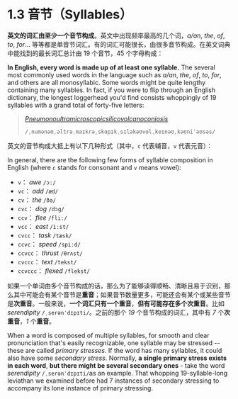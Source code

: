 # 1.3 音节（Syllables）

**英文的词汇由至少一个音节构成**。英文中出现频率最高的几个词，*a/an*, *the*, *of*, *to*, *for*... 等等都是单音节词汇。有的词汇可能很长，由很多音节构成。在英文词典中能找到的最长词汇总计由 19 个音节，45 个字母构成：

**In English, every word is made up of at least one syllable.** The several most commonly used words in the language such as *a/an*, *the*, *of*, *to*, *for*, and others are all monosyllabic. Some words might be quite lengthy containing many syllables. In fact, if you were to flip through an English dictionary, the longest loggerhead you'd find consists whoppingly of 19 syllables with a grand total of forty-five letters:

> *[Pneumonoultramicroscopicsilicovolcanoconiosis](https://en.wikipedia.org/wiki/Pneumonoultramicroscopicsilicovolcanoconiosis)* <span class="speak-word-inline" data-audio-us="/audios/En-us-pneumonoultramicroscopicsilicovolcanoconiosis.ogg.mp3"></span>
>
> `/ˌnumənəʊˌəltrəˌmaɪkrəˌskɑpɪkˌsɪləkəʊvɑlˌkeɪnəʊˌkəʊniˈəʊsəs/`

英文的音节构成大抵上有以下几种形式（其中，`c` 代表辅音，`v` 代表元音）：

In general, there are the following few forms of syllable composition in English (where `c` stands for consonant and `v` means vowel):

* `v`： *awe* `/ɔː/` <span class="speak-word-inline" data-audio-us="/audios/awe-us.mp3"></span>
* `vc`： *add* `/æd/` <span class="speak-word-inline" data-audio-us="/audios/add-us.mp3"></span>
* `cv`： *the* `/ðə/` <span class="speak-word-inline" data-audio-us="/audios/the-us.mp3"></span>
* `cvc`： *dog* `/dɔg/` <span class="speak-word-inline" data-audio-us="/audios/dog-us.mp3"></span>
* `ccv`： *flee* `/fliː/` <span class="speak-word-inline" data-audio-us="/audios/flee-us.mp3"></span>
* `vcc`： *east* `/iːst/` <span class="speak-word-inline" data-audio-us="/audios/east-us.mp3"></span>
* `cvcc`： *task* `/tæsk/` <span class="speak-word-inline" data-audio-us="/audios/task-us.mp3"></span>
* `ccvc`： *speed* `/spiːd/` <span class="speak-word-inline" data-audio-us="/audios/speed-us.mp3"></span>
* `ccvcc`： *thrust* `/θrʌst/` <span class="speak-word-inline" data-audio-us="/audios/thrust-us.mp3"></span>
* `cvccc`： *text* `/tekst/` <span class="speak-word-inline" data-audio-us="/audios/text-us.mp3"></span>
* `ccvccc`： *flexed* `/flekst/` <span class="speak-word-inline" data-audio-us="/audios/flexed-us.mp3"></span>

如果一个单词由多个音节构成的话，那么为了能够读得顺畅、清晰且易于识别，那么其中可能会有某个音节是**重音**；如果音节数量更多，可能还会有某个或某些音节是**次重音**。一般来说，**一个词汇只有一个重音**，**但有可能存在多个次重音**。比如 *serendipity* `/ˌserənˈdɪpɪti/`<span class="speak-word-inline" data-audio-uk="/audios/us/serendipity-us-jen.mp3"></span>。之前的那个 *19* 个音节构成的词汇，其中有 *7* 个**次重音**，*1* 个**重音**。

When a word is composed of multiple syllables, for smooth and clear pronunciation that's easily recognizable, one syllable may be stressed -- these are called *primary stresses*. If the word has many syllables, it could also have some *secondary stress*. Normally, **a single primary stress exists in each word**, **but there might be several secondary ones** - take the word *serendipity* `/ˌserənˈdɪpɪti/`<span class="speak-word-inline" data-audio-uk="/audios/us/serendipity-us-jen.mp3"></span>as an example. That whopping 19-syllable-long leviathan we examined before had 7 instances of secondary stressing to accompany its lone instance of primary stressing.
